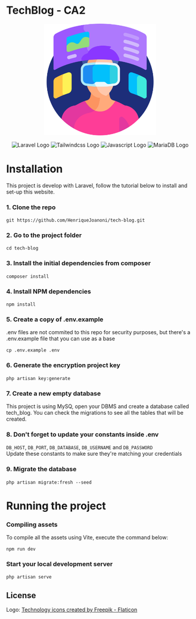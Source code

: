 # TechBlog - CA2

<p align="center"><img src="resources/img/virtual-reality.png" alt="Virtual Reality" width="300" /></p>

<p align="center">
<img src="https://img.shields.io/badge/laravel-%23FF2D20.svg?style=for-the-badge&logo=laravel&logoColor=white" alt="Laravel Logo"/>
<img src="https://img.shields.io/badge/tailwindcss-%2338B2AC.svg?style=for-the-badge&logo=tailwind-css&logoColor=white" alt="Tailwindcss Logo"/>
<img src="https://img.shields.io/badge/javascript-%23323330.svg?style=for-the-badge&logo=javascript&logoColor=%23F7DF1E" alt="Javascript Logo"/>
<img src="https://img.shields.io/badge/MariaDB-003545?style=for-the-badge&logo=mariadb&logoColor=white" alt="MariaDB Logo"/>
</p>

# Installation
This project is develop with Laravel, follow the tutorial below to install and set-up this website.

### 1. Clone the repo
```
git https://github.com/HenriqueJoanoni/tech-blog.git
```

### 2. Go to the project folder
```
cd tech-blog
```

### 3. Install the initial dependencies from composer
```
composer install
```

### 4. Install NPM dependencies
```
npm install
```

### 5. Create a copy of .env.example
.env files are not commited to this repo for security purposes, but there's a .env.example file that you can use as a base

```
cp .env.example .env
```

### 6. Generate the encryption project key
```
php artisan key:generate
```

### 7. Create a new empty database
This project is using MySQ, open your DBMS and create a database called tech_blog. You can check the migrations to see
all the tables that will be created.

### 8. Don't forget to update your constants inside .env
`DB_HOST`, `DB_PORT`, `DB_DATABASE`, `DB_USERNAME` and `DB_PASSWORD`<br>
Update these constants to make sure they're matching your credentials

### 9. Migrate the database
```
php artisan migrate:fresh --seed
```

# Running the project

### Compiling assets
To compile all the assets using Vite, execute the command below:
```
npm run dev
```

### Start your local development server
```
php artisan serve
```



## License

Logo: <a href="https://www.flaticon.com/free-icons/technology" title="technology icons">Technology icons created by Freepik - Flaticon</a>
